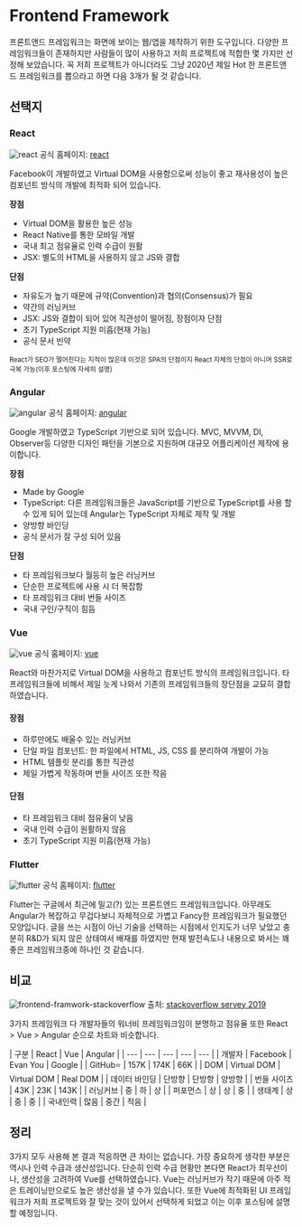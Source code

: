 # Frontend Framework

프론트앤드 프레임워크는 화면에 보이는 웹/앱을 제작하기 위한 도구입니다. 다양한 프레임워크들이 존재하지만 사람들이 많이 사용하고 저희 프로젝트에 적합한 몇 가지만 선정해 보았습니다. 꼭 저희 프로젝트가 아니더라도 그냥 2020년 제일 Hot 한 프론트앤드 프레임워크를 뽑으라고 하면 다음 3개가 될 것 같습니다.


## 선택지

### React

![react](/img/wedev/react.jpg)
<span class="ref">공식 홈페이지: [react](https://reactjs.org/)</span>

Facebook이 개발하였고 Virtual DOM을 사용함으로써 성능이 좋고 재사용성이 높은 컴포넌트 방식의 개발에 최적화 되어 있습니다.

**장점**

- Virtual DOM을 활용한 높은 성능
- React Native를 통한 모바일 개발
- 국내 최고 점유율로 인력 수급이 원활
- JSX: 별도의 HTML을 사용하지 않고 JS와 결합

**단점**

- 자유도가 높기 때문에 규약(Convention)과 협의(Consensus)가 필요
- 약간의 러닝커브
- JSX: JS와 결합이 되어 있어 직관성이 떨어짐, 장점이자 단점
- 초기 TypeScript 지원 미흡(현재 가능)
- 공식 문서 빈약

<small>React가 SEO가 떨어진다는 지적이 많은데 이것은 SPA의 단점이지 React 자체의 단점이 아니며 SSR로 극복 가능(이후 포스팅에 자세히 설명)</small>


### Angular

![angular](/img/wedev/angular.jpg)
<span class="ref">공식 홈페이지: [angular](https://angular.io/)</span>

Google 개발하였고 TypeScript 기반으로 되어 있습니다. MVC, MVVM, DI, Observer등 다양한 디자인 패턴을 기본으로 지원하며 대규모 어플리케이션 제작에 용이합니다.

**장점**

- Made by Google
- TypeScript: 다른 프레임워크들은 JavaScript를 기반으로 TypeScript를 사용 할 수 있게 되어 있는데 Angular는 TypeScript 자체로 제작 및 개발
- 양방향 바인딩
- 공식 문서가 잘 구성 되어 있음

**단점**

- 타 프레임워크보다 월등히 높은 러닝커브
- 단순한 프로젝트에 사용 시 더 복잡함
- 타 프레임워크 대비 번들 사이즈
- 국내 구인/구직이 힘듬

### Vue

![vue](/img/wedev/vue.jpg)
<span class="ref">공식 홈페이지: [vue](https://vuejs.org/)</span>

React와 마찬가지로 Virtual DOM을 사용하고 컴포넌트 방식의 프레임워크입니다. 타 프레임워크들에 비해서 제일 늣게 나와서 기존의 프레임워크들의 장단점을 교묘히 결합하였습니다.

#### 장점

- 하루만에도 배울수 있는 러닝커브
- 단일 파일 컴포넌트: 한 파일에서 HTML, JS, CSS 를 분리하여 개발이 가능
- HTML 템플릿 분리를 통한 직관성
- 제일 가볍게 작동하며 번들 사이즈 또한 작음

#### 단점

- 타 프레임워크 대비 점유율이 낮음
- 국내 인력 수급이 원활하지 않음
- 초기 TypeScript 지원 미흡(현재 가능)

### Flutter

![flutter](/img/wedev/flutter.jpg)
<span class="ref">공식 홈페이지: [flutter](https://flutter.dev/)</span>

Flutter는 구글에서 최근에 밀고(?) 있는 프론트엔드 프레임워크입니다. 아무래도 Angular가 복잡하고 무겁다보니 자체적으로 가볍고 Fancy한 프레임워크가 필요했던 모양입니다. 글을 쓰는 시점이 아닌 기술을 선택하는 시점에서 인지도가 너무 낮았고 충분히 R&D가 되지 않은 상태여서 배재를 하였지만 현재 발전속도나 내용으로 봐서는 꽤 좋은 프레임워크중에 하나인 것 같습니다.


## 비교

![frontend-framwork-stackoverflow](/img/wedev/frontend-frameworks-stackoverflow.png)
<span class="ref">출처: [stackoverflow servey 2019](https://insights.stackoverflow.com/survey/2019/)</span>

3가지 프레임워크 다 개발자들의 워너비 프레임워크임이 분명하고 점유율 또한 React > Vue > Angular 순으로 차트와 비슷합니다.

| 구분 | React | Vue | Angular |
| --- | --- | --- | --- | --- |
| 개발자 | Facebook | Evan You | Google |
| GitHub⭐ | 157K | 174K | 66K |
| DOM | Virtual DOM | Virtual DOM | Real DOM |
| 데이터 바인딩 | 단방향 | 단방향 | 양방향 |
| 번들 사이즈 | 43K | 23K | 143K |
| 러닝커브 | 중 | 하 | 상 |
| 퍼포먼스 | 상 | 상 | 중 |
| 생태계 | 상 | 중 | 중 |
| 국내인력 | 많음 | 중간 | 적음 |

## 정리

3가지 모두 사용해 본 결과 적응하면 큰 차이는 없습니다. 가장 중요하게 생각한 부분은 역시나 인력 수급과 생산성입니다. 단순히 인력 수급 현황만 본다면 React가 최우선이나, 생산성을 고려하여 Vue를 선택하였습니다. Vue는 러닝커브가 작기 때문에 아주 적은 트레이닝만으로도 높은 생산성을 낼 수가 있습니다. 또한 Vue에 최적화된 UI 프레임워크가 저희 프로젝트와 잘 맞는 것이 있어서 선택하게 되었고 이는 이후 포스팅에 설명할 예정입니다.

